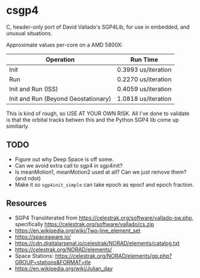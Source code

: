 # csgp4

C, header-only port of David Vallado's SGP4Lib, for use in embedded, and unusual situations.

Approximate values per-core on a AMD 5800X:

| Operation | Run Time |
| --- | --- |
| Init | 0.3993 us/iteration |
| Run |  0.2270 us/iteration |
| Init and Run (ISS) | 0.4059 us/iteration |
| Init and Run (Beyond Geostationary) | 1.0818 us/iteration |

This is kind of rough, so USE AT YOUR OWN RISK. All I've done to validate is that the orbital tracks betwen this and the Python SGP4 lib come up similiarly.

## TODO
 * Figure out why Deep Space is off some.
 * Can we avoid extra call to sgp4 in sgp4init?
 * Is meanMotion1, meanMotion2 used at all?  Can we just remove them?  (and ndot)
 * Make it so `sgp4init_simple` can take epoch as epocf and epoch fraction.


## Resources

 * SGP4 Transliterated from https://celestrak.org/software/vallado-sw.php, specifically https://celestrak.org/software/vallado/cs.zip
 * https://en.wikipedia.org/wiki/Two-line_element_set
 * https://spaceaware.io/
 * https://cdn.digitalarsenal.io/celestrak/NORAD/elements/catalog.txt
 * https://celestrak.org/NORAD/elements/
 * Space Stations: https://celestrak.org/NORAD/elements/gp.php?GROUP=stations&FORMAT=tle
 *  https://en.wikipedia.org/wiki/Julian_day

